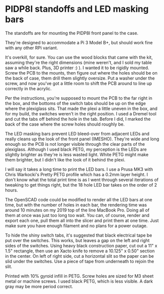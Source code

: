 # PIDP8I standoffs and LED masking bars

The standoffs are for mounting the PIDP8I front panel to the case.

They're designed to accommodate a Pi 3 Model B+, but should work fine with any
other RPi variant.

It's overkill, for sure.  You can use the wood blocks that came with the kit,
assuming they're the right dimensions (mine weren't, and I sold my table saw a
while back. Plus, 3D printer :) ). I wanted it to be rigidly mounted. Screw the
PCB to the mounts, then figure out where the holes should be on the back of
case, them drill them slightly oversize. Put a washer under the screw, and now
you've got a little room to shift the PCB around to line up correctly in the
acrylic.

Per the instructions, you're supposed to mount the PCB to the far right in the
box, and the bottoms of the switch tabs should be up on the edge where the
plexiglass sits. That made the plexi a little uneven in the box, and for my
build, the switches weren't in the right position. I used a Dremel tool and cut
the tabs off behind the hole in the tab. Before I did, I marked the back of the
case where the screw holes should roughly be.

The LED masking bars prevent LED bleed-over from adjacent LEDs and really
cleans up the look of the front panel (IMESHO). They're wide and long enough so
the PCB is not longer visible through the clear parts of the plexiglass.
Although I used black PETG, my perception is the LEDs are slightly brighter as
they're is less wasted light. White PETG might make them brighter, but I didn't
like the look of it behind the plexi.

I will say it takes a long time to print the LED bars. I use a Prusa MK3 with
Chris Warkocki's Pretty PETG profile which has a 0.2mm layer height. I don't
know what the total print time is as I went through several iterations of
tweaking to get things right, but the 18 hole LED bar takes on the order of 2
hours.

The OpenSCAD code could be modified to render all the LED bars at one time, but
with the number of holes in each bar, the rendering time was around 10 minutes
on my 2019 top of the line MacBook Pro. Doing all of them at once was just too
long too wait. You can, of course, render and export each one, pull them all
into the slicer and print them at one time. Just make sure you have enough
filament and no plans for a power outage.

To hide the shiny switch tabs, it's suggested that black electrical tape be put
over the switches. This works, but leaves a gap on the left and right sides of
the switches. Using heavy black construction paper, cut out a 11" x 1.5"
rectangle, then use an Xacto knife to remove a 10.125" x 0.50" section in the
center. On left of right side, cut a horizontal slit so the paper can be slid
under the switches. Use a piece of tape from underneath to rejoin the slit.

Printed with 10% gyroid infill in PETG. Screw holes are sized for M3 sheet
metal or machine screws. I used black PETG, which is less visible. A dark
gray may be more period correct.

